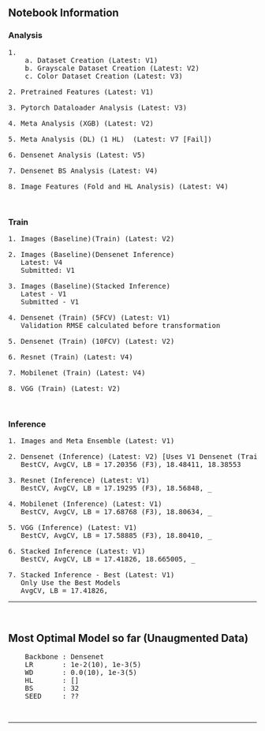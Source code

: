 ## **Notebook Information**

### **Analysis**
<pre>
1. 
    a. Dataset Creation (Latest: V1)
    b. Grayscale Dataset Creation (Latest: V2)
    c. Color Dataset Creation (Latest: V3)
   
2. Pretrained Features (Latest: V1)

3. Pytorch Dataloader Analysis (Latest: V3)

4. Meta Analysis (XGB) (Latest: V2)

5. Meta Analysis (DL) (1 HL)  (Latest: V7 [Fail])

6. Densenet Analysis (Latest: V5)

7. Densenet BS Analysis (Latest: V4)

8. Image Features (Fold and HL Analysis) (Latest: V4)
</pre>

&nbsp;

### **Train**
<pre>
1. Images (Baseline)(Train) (Latest: V2)

2. Images (Baseline)(Densenet Inference)  
   Latest: V4  
   Submitted: V1

3. Images (Baseline)(Stacked Inference)  
   Latest - V1  
   Submitted - V1

4. Densenet (Train) (5FCV) (Latest: V1)
   Validation RMSE calculated before transformation

5. Densenet (Train) (10FCV) (Latest: V2)

6. Resnet (Train) (Latest: V4)

7. Mobilenet (Train) (Latest: V4)

8. VGG (Train) (Latest: V2)
</pre>

&nbsp;

### **Inference**
<pre>
1. Images and Meta Ensemble (Latest: V1)

2. Densenet (Inference) (Latest: V2) [Uses V1 Densenet (Train) (10FCV)]
   BestCV, AvgCV, LB = 17.20356 (F3), 18.48411, 18.38553  

3. Resnet (Inference) (Latest: V1)
   BestCV, AvgCV, LB = 17.19295 (F3), 18.56848, _

4. Mobilenet (Inference) (Latest: V1)
   BestCV, AvgCV, LB = 17.68768 (F3), 18.80634, _

5. VGG (Inference) (Latest: V1)
   BestCV, AvgCV, LB = 17.58885 (F3), 18.80410, _

6. Stacked Inference (Latest: V1)
   BestCV, AvgCV, LB = 17.41826, 18.665005, _

7. Stacked Inference - Best (Latest: V1)
   Only Use the Best Models
   AvgCV, LB = 17.41826, _
</pre>

---

&nbsp;

## **Most Optimal Model so far (Unaugmented Data)**
<pre>
    Backbone : Densenet
    LR       : 1e-2(10), 1e-3(5)
    WD       : 0.0(10), 1e-3(5)
    HL       : []
    BS       : 32
    SEED     : ??
</pre>

&nbsp;

---